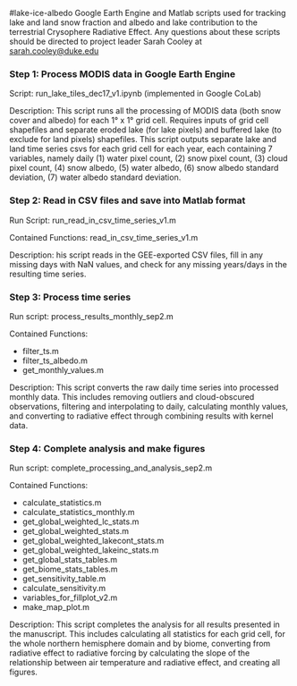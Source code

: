 #lake-ice-albedo
Google Earth Engine and Matlab scripts used for tracking lake and land snow fraction and albedo and lake contribution to the terrestrial Crysophere Radiative Effect. Any questions about these scripts should be directed to project leader Sarah Cooley at sarah.cooley@duke.edu 

### **Step 1: Process MODIS data in Google Earth Engine**

Script: run\_lake\_tiles\_dec17\_v1.ipynb (implemented in Google CoLab)

Description: This script runs all the processing of MODIS data (both snow cover and albedo) for each 1° x 1° grid cell. Requires inputs of grid cell shapefiles and separate eroded lake (for lake pixels) and buffered lake (to exclude for land pixels) shapefiles. This script outputs separate lake and land time series csvs for each grid cell for each year, each containing 7 variables, namely daily (1) water pixel count, (2) snow pixel count, (3) cloud pixel count, (4) snow albedo, (5) water albedo, (6) snow albedo standard deviation, (7) water albedo standard deviation.  

### **Step 2: Read in CSV files and save into Matlab format**

Run Script: run\_read\_in\_csv\_time\_series\_v1.m

Contained Functions: read\_in\_csv\_time\_series\_v1.m

Description: his script reads in the GEE-exported CSV files, fill in any missing days with NaN values, and check for any missing years/days in the resulting time series. 

### **Step 3: Process time series**

Run script: process\_results\_monthly\_sep2.m

Contained Functions:

* filter\_ts.m
* filter\_ts_albedo.m
* get\_monthly\_values.m

Description: This script converts the raw daily time series into processed monthly data. This includes removing outliers and cloud-obscured observations, filtering and interpolating to daily, calculating monthly values, and converting to radiative effect through combining results with kernel data. 

### **Step 4: Complete analysis and make figures**

Run script: complete\_processing\_and\_analysis\_sep2.m

Contained Functions:

* calculate\_statistics.m 
* calculate\_statistics\_monthly.m
* get\_global\_weighted\_lc\_stats.m
* get\_global\_weighted\_stats.m
* get\_global\_weighted\_lakecont\_stats.m
* get\_global\_weighted\_lakeinc\_stats.m
* get\_global\_stats\_tables.m
* get\_biome\_stats\_tables.m
* get\_sensitivity\_table.m
* calculate\_sensitivity.m
* variables\_for\_fillplot\_v2.m
* make\_map\_plot.m

Description: This script completes the analysis for all results presented in the manuscript. This includes calculating all statistics for each grid cell, for the whole northern hemisphere domain and by biome, converting from radiative effect to radiative forcing by calculating the slope of the relationship between air temperature and radiative effect, and creating all figures.  

